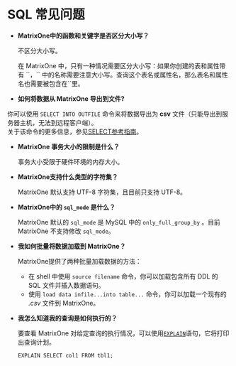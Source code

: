 # **SQL 常见问题**

* **MatrixOne中的函数和关键字是否区分大小写？**

  不区分大小写。

  在 MatrixOne 中，只有一种情况需要区分大小写：如果你创建的表和属性带有 \`\`，\`\` 中的名称需要注意大小写。查询这个表名或属性名，那么表名和属性名也需要被包含在\`\`里。

* **如何将数据从 MatrixOne 导出到文件?**

你可以使用 `SELECT INTO OUTFILE` 命令来将数据导出为 **csv** 文件（只能导出到服务器主机，无法到远程客户端）。  
关于该命令的更多信息，参见[SELECT参考指南](../Reference/SQL-Reference/Data-Manipulation-Statements/select.md)。

* **MatrixOne 事务大小的限制是什么？**

  事务大小受限于硬件环境的内存大小。

* **MatrixOne支持什么类型的字符集？**

  MatrixOne 默认支持 UTF-8 字符集，且目前只支持 UTF-8。

* **MatrixOne中的 `sql_mode` 是什么？**

  MatrixOne 默认的 `sql_mode` 是 MySQL 中的 `only_full_group_by` 。目前 MatrixOne 不支持修改 `sql_mode`。

* **我如何批量将数据加载到 MatrixOne？**

  MatrixOne提供了两种批量加载数据的方法：
  - 在 shell 中使用 `source filename` 命令，你可以加载包含所有 DDL 的 SQL 文件并插入数据语句。
  - 使用 `load data infile...into table...` 命令，你可以加载一个现有的 *.csv* 文件到 MatrixOne。

* **我怎么知道我的查询是如何执行的？**

  要查看 MatrixOne 对给定查询的执行情况，可以使用[`EXPLAIN`](https://docs.matrixorigin.io/0.5.0/MatrixOne/Reference/SQL-Reference/Explain/explain/)语句，它将打印出查询计划。

  ```
  EXPLAIN SELECT col1 FROM tbl1;
  ```
